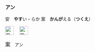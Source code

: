 
### アン
<span class="shelf-title">安</span>　**やす**い・らか
<span class="shelf-title">案</span>　**かんが**える（**つくえ**）

<kbd><img src="https://glyphwiki.org/glyph/u5b89.svg" width="28" height="28" alt="安"></kbd>　
<img src="https://glyphwiki.org/glyph/u5b89.svg" width="28" height="28" alt="安">


<big>案</big>　<tt>アン</tt>　

<!--



<font>
<p>
    <big><em>豆</em></big><tt><sup>トウ</sup><sub>ヅ</sub></tt>
    <em>
        <b>まめ</b>　
        <ruby>豆腐<rt>とうふ</rt></ruby>　
        <ruby>大豆<rt>だいず</rt></ruby>　
    </em>
    <ruby>納豆<rt>なっとう</rt></ruby>　
    <ruby>小豆<rt>あずき</rt></ruby>　
</p>
<p>
    <big><em>登</em></big><tt><sup>トウ</sup><sub>ト</sub></tt>
    <em>
        <b>のぼ</b>る　
        <ruby>登山<rt>とざん</rt></ruby>　
    </em>

</p>
<p>
    <big><em>短</em></big><tt><sup>タン</sup><sub>　</sub></tt>
    <em>
        <b>みじか</b>い　
    </em>

</p> 
</font> 

-->
